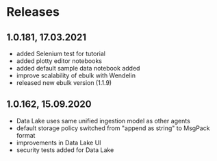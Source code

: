 Releases
===
1.0.181, 17.03.2021
---
  - added Selenium test for tutorial 
  - added plotty editor notebooks
  - added default sample data notebook added
  - improve scalability of ebulk with Wendelin  
  - released new ebulk version (1.1.9) 

  

1.0.162, 15.09.2020
---
  - Data Lake uses same unified ingestion model as other agents
  - default storage policy switched from "append as string" to MsgPack format
  - improvements in Data Lake UI
  - security tests added for Data Lake
